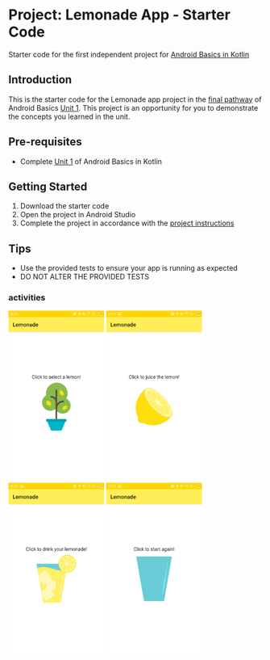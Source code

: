 Project: Lemonade App - Starter Code
==================================

Starter code for the first independent project for [Android Basics in Kotlin](https://developer.android.com/courses/android-basics-kotlin/course)

Introduction
------------

This is the starter code for the Lemonade app project in the [final pathway](https://developer.android.com/courses/pathways/android-basics-kotlin-four) of Android Basics [Unit 1](https://developer.android.com/courses/android-basics-kotlin/unit-1). This project is an opportunity for you to demonstrate the concepts you learned in the unit.

Pre-requisites
--------------

- Complete [Unit 1](https://developer.android.com/courses/android-basics-kotlin/unit-1) of Android Basics in Kotlin

Getting Started
---------------

1. Download the starter code
2. Open the project in Android Studio
3. Complete the project in accordance with the [project instructions](https://developer.android.com/codelabs/basic-android-kotlin-training-project-lemonade)

Tips
----

- Use the provided tests to ensure your app is running as expected
- DO NOT ALTER THE PROVIDED TESTS

<h3> activities </h3>

<img src="https://github.com/facinetm14/Apk-lemonade/blob/master/Screenshot_20220914-204108_Lemonade%5B1%5D.jpg" width="190">  <img src="https://github.com/facinetm14/Apk-lemonade/blob/master/Screenshot_20220914-204110_Lemonade%5B1%5D.jpg" width="190" margin-right="10px">  <img src="https://github.com/facinetm14/Apk-lemonade/blob/master/Screenshot_20220914-204115_Lemonade%5B1%5D.jpg" width="190" margin-right="10px">  <img src="https://github.com/facinetm14/Apk-lemonade/blob/master/Screenshot_20220914-204117_Lemonade%5B1%5D.jpg" width="190">
